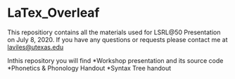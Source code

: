 # LaTex_Overleaf
This repositiory contains all the materials used for LSRL@50 Presentation on July 8, 2020.
If you have any questions or requests please contact me at laviles@utexas.edu

Inthis repository you will find
*Workshop presentation and its source code
*Phonetics & Phonology Handout
*Syntax Tree handout

